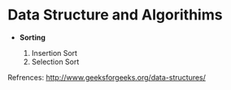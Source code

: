 # Data Structure and Algorithims

* <b>Sorting</b>

	1. Insertion Sort
	2. Selection Sort 
	

	

Refrences: http://www.geeksforgeeks.org/data-structures/